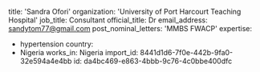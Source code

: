 title: 'Sandra Ofori'
organization: 'University of Port Harcourt Teaching Hospital'
job_title: Consultant
official_title: Dr
email_address: sandytom77@gmail.com
post_nominal_letters: 'MMBS FWACP'
expertise:
  - hypertension
country:
  - Nigeria
works_in: Nigeria
import_id: 8441d1d6-7f0e-442b-9fa0-32e594a4e4bb
id: da4bc469-e863-4bbb-9c76-4c0bbe400dfc
